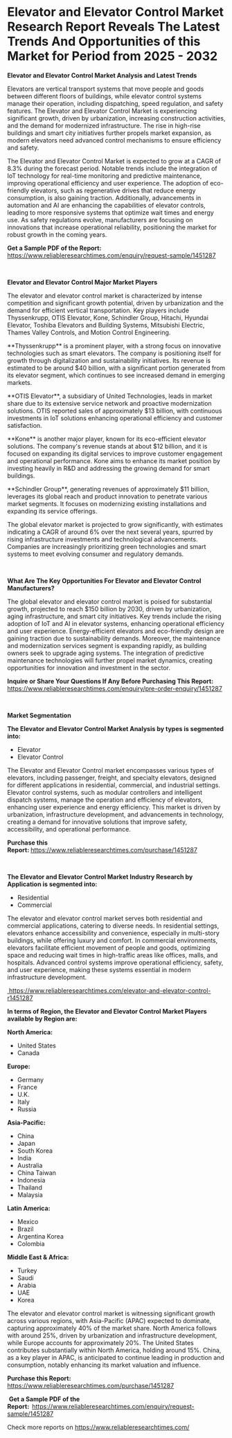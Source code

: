 <p><h1>Elevator and Elevator Control Market Research Report Reveals The Latest Trends And Opportunities of this Market for Period from 2025 - 2032</h1></p><p><strong>Elevator and Elevator Control Market Analysis and Latest Trends</strong></p>
<p><p>Elevators are vertical transport systems that move people and goods between different floors of buildings, while elevator control systems manage their operation, including dispatching, speed regulation, and safety features. The Elevator and Elevator Control Market is experiencing significant growth, driven by urbanization, increasing construction activities, and the demand for modernized infrastructure. The rise in high-rise buildings and smart city initiatives further propels market expansion, as modern elevators need advanced control mechanisms to ensure efficiency and safety.</p><p>The Elevator and Elevator Control Market is expected to grow at a CAGR of 8.3% during the forecast period. Notable trends include the integration of IoT technology for real-time monitoring and predictive maintenance, improving operational efficiency and user experience. The adoption of eco-friendly elevators, such as regenerative drives that reduce energy consumption, is also gaining traction. Additionally, advancements in automation and AI are enhancing the capabilities of elevator controls, leading to more responsive systems that optimize wait times and energy use. As safety regulations evolve, manufacturers are focusing on innovations that increase operational reliability, positioning the market for robust growth in the coming years.</p></p>
<p><strong>Get a Sample PDF of the Report:&nbsp;</strong> <a href="https://www.reliableresearchtimes.com/enquiry/request-sample/1451287?utm_campaign=3040&utm_medium=2&utm_source=Github&utm_content=ia&utm_term=11032025&utm_id=elevator-and-elevator-control">https://www.reliableresearchtimes.com/enquiry/request-sample/1451287</a></p>
<p>&nbsp;</p>
<p><strong>Elevator and Elevator Control Major Market Players</strong></p>
<p><p>The elevator and elevator control market is characterized by intense competition and significant growth potential, driven by urbanization and the demand for efficient vertical transportation. Key players include Thyssenkrupp, OTIS Elevator, Kone, Schindler Group, Hitachi, Hyundai Elevator, Toshiba Elevators and Building Systems, Mitsubishi Electric, Thames Valley Controls, and Motion Control Engineering.</p><p>**Thyssenkrupp** is a prominent player, with a strong focus on innovative technologies such as smart elevators. The company is positioning itself for growth through digitalization and sustainability initiatives. Its revenue is estimated to be around $40 billion, with a significant portion generated from its elevator segment, which continues to see increased demand in emerging markets.</p><p>**OTIS Elevator**, a subsidiary of United Technologies, leads in market share due to its extensive service network and proactive modernization solutions. OTIS reported sales of approximately $13 billion, with continuous investments in IoT solutions enhancing operational efficiency and customer satisfaction.</p><p>**Kone** is another major player, known for its eco-efficient elevator solutions. The company's revenue stands at about $12 billion, and it is focused on expanding its digital services to improve customer engagement and operational performance. Kone aims to enhance its market position by investing heavily in R&D and addressing the growing demand for smart buildings.</p><p>**Schindler Group**, generating revenues of approximately $11 billion, leverages its global reach and product innovation to penetrate various market segments. It focuses on modernizing existing installations and expanding its service offerings.</p><p>The global elevator market is projected to grow significantly, with estimates indicating a CAGR of around 6% over the next several years, spurred by rising infrastructure investments and technological advancements. Companies are increasingly prioritizing green technologies and smart systems to meet evolving consumer and regulatory demands.</p></p>
<p>&nbsp;</p>
<p><strong>What Are The Key Opportunities For Elevator and Elevator Control Manufacturers?</strong></p>
<p><p>The global elevator and elevator control market is poised for substantial growth, projected to reach $150 billion by 2030, driven by urbanization, aging infrastructure, and smart city initiatives. Key trends include the rising adoption of IoT and AI in elevator systems, enhancing operational efficiency and user experience. Energy-efficient elevators and eco-friendly design are gaining traction due to sustainability demands. Moreover, the maintenance and modernization services segment is expanding rapidly, as building owners seek to upgrade aging systems. The integration of predictive maintenance technologies will further propel market dynamics, creating opportunities for innovation and investment in the sector.</p></p>
<p><strong>Inquire or Share Your Questions If Any Before Purchasing This Report:</strong> <a href="https://www.reliableresearchtimes.com/enquiry/pre-order-enquiry/1451287?utm_campaign=3040&utm_medium=2&utm_source=Github&utm_content=ia&utm_term=11032025&utm_id=elevator-and-elevator-control">https://www.reliableresearchtimes.com/enquiry/pre-order-enquiry/1451287</a></p>
<p>&nbsp;</p>
<p><strong>Market Segmentation</strong></p>
<p><strong>The Elevator and Elevator Control Market Analysis by types is segmented into:</strong></p>
<p><ul><li>Elevator</li><li>Elevator Control</li></ul></p>
<p><p>The Elevator and Elevator Control market encompasses various types of elevators, including passenger, freight, and specialty elevators, designed for different applications in residential, commercial, and industrial settings. Elevator control systems, such as modular controllers and intelligent dispatch systems, manage the operation and efficiency of elevators, enhancing user experience and energy efficiency. This market is driven by urbanization, infrastructure development, and advancements in technology, creating a demand for innovative solutions that improve safety, accessibility, and operational performance.</p></p>
<p><strong>Purchase this Report:&nbsp;</strong><a href="https://www.reliableresearchtimes.com/purchase/1451287?utm_campaign=3040&utm_medium=2&utm_source=Github&utm_content=ia&utm_term=11032025&utm_id=elevator-and-elevator-control">https://www.reliableresearchtimes.com/purchase/1451287</a></p>
<p>&nbsp;</p>
<p><strong>The Elevator and Elevator Control Market Industry Research by Application is segmented into:</strong></p>
<p><ul><li>Residential</li><li>Commercial</li></ul></p>
<p><p>The elevator and elevator control market serves both residential and commercial applications, catering to diverse needs. In residential settings, elevators enhance accessibility and convenience, especially in multi-story buildings, while offering luxury and comfort. In commercial environments, elevators facilitate efficient movement of people and goods, optimizing space and reducing wait times in high-traffic areas like offices, malls, and hospitals. Advanced control systems improve operational efficiency, safety, and user experience, making these systems essential in modern infrastructure development.</p></p>
<p><a href="https://www.reliableresearchtimes.com/elevator-and-elevator-control-r1451287?utm_campaign=3040&utm_medium=2&utm_source=Github&utm_content=ia&utm_term=11032025&utm_id=elevator-and-elevator-control">&nbsp;https://www.reliableresearchtimes.com/elevator-and-elevator-control-r1451287</a></p>
<p><strong>In terms of Region, the Elevator and Elevator Control Market Players available by Region are:</strong></p>
<p>
    <p> <strong> North America: </strong>
        <ul>
            <li>United States</li>
            <li>Canada</li>
        </ul>
        </p> 
    <p> <strong> Europe: </strong>
        <ul>
            <li>Germany</li>
            <li>France</li>
            <li>U.K.</li>
            <li>Italy</li>
            <li>Russia</li>
        </ul>
        </p> 
    <p> <strong> Asia-Pacific: </strong>
        <ul>
            <li>China</li>
            <li>Japan</li>
            <li>South Korea</li>
            <li>India</li>
            <li>Australia</li>
            <li>China Taiwan</li>
            <li>Indonesia</li>
            <li>Thailand</li>
            <li>Malaysia</li>
        </ul>
        </p> 
    <p> <strong> Latin America: </strong>
        <ul>
            <li>Mexico</li>
            <li>Brazil</li>
            <li>Argentina Korea</li>
            <li>Colombia</li>
        </ul>
        </p> 
    <p> <strong> Middle East & Africa: </strong>
        <ul>
            <li>Turkey</li>
            <li>Saudi</li>
            <li>Arabia</li>
            <li>UAE</li>
            <li>Korea</li>
        </ul>
    </p>
    </p>
<p><p>The elevator and elevator control market is witnessing significant growth across various regions, with Asia-Pacific (APAC) expected to dominate, capturing approximately 40% of the market share. North America follows with around 25%, driven by urbanization and infrastructure development, while Europe accounts for approximately 20%. The United States contributes substantially within North America, holding around 15%. China, as a key player in APAC, is anticipated to continue leading in production and consumption, notably enhancing its market valuation and influence.</p></p>
<p><strong>Purchase this Report: </strong><a href="https://www.reliableresearchtimes.com/purchase/1451287?utm_campaign=3040&utm_medium=2&utm_source=Github&utm_content=ia&utm_term=11032025&utm_id=elevator-and-elevator-control">https://www.reliableresearchtimes.com/purchase/1451287</a></p>
<p>&nbsp;<strong>Get a Sample PDF of the Report:&nbsp;&nbsp;</strong><a href="https://www.reliableresearchtimes.com/enquiry/request-sample/1451287?utm_campaign=3040&utm_medium=2&utm_source=Github&utm_content=ia&utm_term=11032025&utm_id=elevator-and-elevator-control">https://www.reliableresearchtimes.com/enquiry/request-sample/1451287</a></p>
<p><strong></strong></p>
<p>Check more reports on <a href="https://www.reliableresearchtimes.com/?utm_campaign=3040&utm_medium=2&utm_source=Github&utm_content=ia&utm_term=11032025&utm_id=elevator-and-elevator-control">https://www.reliableresearchtimes.com/</a></p>